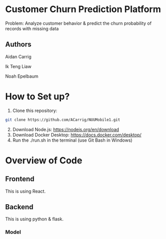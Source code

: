 # Customer Churn Prediction Platform
Problem: Analyze customer behavior & predict the churn probability of records with missing data

## Authors
Aidan Carrig

Ik Teng Liaw

Noah Epelbaum



# How to Set up?
1. Clone this repository:
```bash
git clone https://github.com/ACarrig/NUUMobile1.git
```
2. Download Node.js: https://nodejs.org/en/download
3. Download Docker Desktop: https://docs.docker.com/desktop/
4. Run the ./run.sh in the terminal (use Git Bash in Windows)

# Overview of Code
## Frontend
This is using React.

## Backend
This is using python & flask.

### Model
